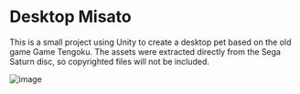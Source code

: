 # Desktop Misato

This is a small project using Unity to create a desktop pet based on the old game Game Tengoku.
The assets were extracted directly from the Sega Saturn disc, so copyrighted files will not be included.

![image](https://github.com/user-attachments/assets/9d1d5e0b-2e6b-4f61-83b5-9f1c1848c421)
